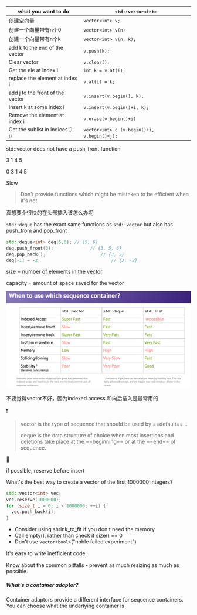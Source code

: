| what you want to do               | `std::vector<int>`                          |
| --------------------------------- | ------------------------------------------- |
| 创建空向量                        | `vector<int> v;`                            |
| 创建一个向量带有n个0              | `vector<int> v(n)`                          |
| 创建一个向量带有n个k              | `vector<int> v(n, k);`                      |
| add k to the end of the vector    | `v.push(k);`                                |
| Clear vector                      | `v.clear();`                                |
| Get the ele at index i            | `int k = v.at(i);`                          |
| replace the element at index i    | `v.at(i) = k;`                              |
| add j to the front of the vector  | `v.insert(v.begin(), k);`                   |
| Insert k at some index i          | `v.insert(v.begin()+i, k);`                 |
| Remove the element at index i     | `v.erase(v.begin()+i)`                      |
| Get the sublist in indices [i, j) | `vector<int> c (v.begin()+i, v.begin()+j);` |

std::vector does not have a push_front function

3 1 4 5

0 3 1 4 5

Slow

> Don't provide functions which might be mistaken to be efficient when it's not



真想要个很快的在头部插入该怎么办呢

`std::deque` has the exact same functions as `std::vector` but also has push_from and pop_front

```c++
std::deque<int> deq{5,6}; // {5, 6}
deq.push_front(3);				// {3, 5, 6}
deq.pop_back();						// {3, 5}
deq[-1] = -2;							// {3, -2}
```



size = number of elements in the vector

capacity = amount of space saved for the vector

<img src="./L5.assets/image-20210111215009144.png" alt="image-20210111215009144" style="width:700px;" />

不要觉得vector不好，因为indexed access 和向后插入是最常用的



:heavy_exclamation_mark: 

> vector is the type of sequence that should be used by ==default==...
>
> deque is the data structure of choice when most insertions and deletions take place at the ==beginning== or at the ==end== of sequence.



:facepunch:

if possible, reserve before insert

What's the best way to create a vector of the first 1000000 integers?

```c++
std::vector<int> vec;
vec.reserve(1000000);
for (size_t i = 0; i < 1000000; ++i) {
  vec.push_back(i);
}
```

* Consider using shrink_to_fit if you don't need the memory
* Call empty(), rather than check if size() == 0
* Don't use `vector<bool>`("noble failed experiment")

It's easy to write inefﬁcient code.

Know about the common pitfalls - prevent as much resizing as much as possible.



##### What's a container adaptor?

Container adaptors provide a different interface for sequence containers. You can choose what the underlying container is



